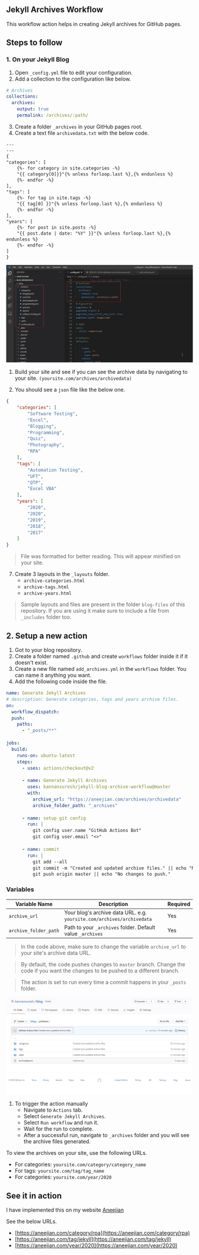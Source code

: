 ## Jekyll Archives Workflow

This workflow action helps in creating Jekyll archives for GitHub pages.

## Steps to follow

### 1. On your Jekyll Blog

1. Open `_config.yml` file to edit your configuration.
2. Add a collection to the configuration like below.
   
```yml
# Archives
collections:
  archives:
    output: true
    permalink: /archives/:path/
```

3. Create a folder `_archives` in your GitHub pages root.
4. Create a text file `archivedata.txt` with the below code.

<!-- {% raw %} -->

```liquid
---
---
{
"categories": [
    {%- for category in site.categories -%}
    "{{ category[0]}}"{% unless forloop.last %},{% endunless %}
    {%- endfor -%}
],
"tags": [
    {%- for tag in site.tags -%}
    "{{ tag[0] }}"{% unless forloop.last %},{% endunless %}
    {%- endfor -%}
],
"years": [
    {%- for post in site.posts -%}
    "{{ post.date | date: "%Y" }}"{% unless forloop.last %},{% endunless %}
    {%- endfor -%}
]
}
```
<!-- {% endraw %} -->

![Archive setup](/assets/images/archive-files-setup.jpg)

1. Build your site and see if you can see the archive data by navigating to your site. `(yoursite.com/archives/archivedata)`
   
2. You should see a `json` file like the below one. 
```json
{
    "categories": [
        "Software Testing",
        "Excel",
        "Blogging",
        "Programming",
        "Quiz",
        "Photography",
        "RPA"
    ],
    "tags": [
        "Automation Testing",
        "UFT",
        "QTP",
        "Excel VBA"
    ],
    "years": [
        "2020",
        "2020",
        "2019",
        "2018",
        "2017"
    ]
}
```

> File was formatted for better reading. This will appear minified on your site.

7. Create 3 layouts in the `_layouts` folder.
    - `archive-categories.html`
    - `archive-tags.html`
    - `archive-years.html`

> Sample layouts and files are present in the folder `blog-files` of this repository. If you are using it make sure to include a file from `_includes` folder too.

## 2. Setup a new action

1. Got to your blog repository.
2. Create a folder named `.github` and create `workflows` folder inside it if it doesn't exist.
3. Create a new file named `add_archives.yml` in the `workflows` folder. You can name it anything you want.
4. Add the following code inside the file.
   
```yml
name: Generate Jekyll Archives
# description: Generate categories, tags and years archive files.
on:
  workflow_dispatch:
  push:
    paths:
      - "_posts/**"

jobs:
  build:
    runs-on: ubuntu-latest
    steps:
      - uses: actions/checkout@v2

      - name: Generate Jekyll Archives
        uses: kannansuresh/jekyll-blog-archive-workflow@master
        with:
          archive_url: "https://aneejian.com/archives/archivedata"
          archive_folder_path: "_archives"

      - name: setup git config
        run: |
          git config user.name "GitHub Actions Bot"
          git config user.email "<>"

      - name: commit
        run: |
          git add --all
          git commit -m "Created and updated archive files." || echo "No changes to commit."
          git push origin master || echo "No changes to push."
```

### Variables

| Variable Name | Description |Required |
|--|--|--|
| `archive_url` | Your blog's archive data URL. e.g. `yoursite.com/archives/archivedata` | Yes |
|`archive_folder_path`|Path to your `_archives` folder. Default value `_archives`|Yes|

> In the code above, make sure to change the variable `archive_url` to your site's archive data URL.

> By default, the code pushes changes to `master` branch. Change the code if you want the changes to be pushed to a different branch.

> The action is set to run every time a commit happens in your `_posts` folder.


![Archive files created by action](/assets/images/archive-files-created-with-action.jpg)

1. To trigger the action manually
   - Navigate to `Actions` tab.
   - Select `Generate Jekyll Archives`.
   - Select `Run workflow` and run it.
   - Wait for the run to complete.
   - After a successful run, navigate to `_archives` folder and you will see the archive files generated.


To view the archives on your site, use the following URLs.
- For categories: `yoursite.com/category/category_name`
- For tags: `yoursite.com/tag/tag_name`
- For categories: `yoursite.com/year/2020`

## See it in action
I have implemented this on my website [Aneejian](https://aneejian.com)

See the below URLs.
- [https://aneejian.com/category/rpa](https://aneejian.com/category/rpa)
- [https://aneejian.com/tag/jekyll](https://aneejian.com/tag/jekyll)
- [https://aneejian.com/year/2020](https://aneejian.com/year/2020)
